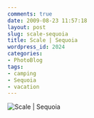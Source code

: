 ```yaml
---
comments: true
date: 2009-08-23 11:57:18
layout: post
slug: scale-sequoia
title: Scale | Sequoia
wordpress_id: 2024
categories:
- PhotoBlog
tags:
- camping
- Sequoia
- vacation
---
```


![Scale | Sequoia](http://ryanfitzer.com/main/wp-content/uploads/2009/08/sequoia-3.jpg)
